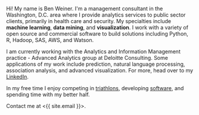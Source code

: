 Hi! My name is Ben Weiner. I'm a management consultant in the Washington, D.C.
area where I provide analytics services to public sector clients,
primarily in health care and security. My specialties include **machine
learning**, **data mining**, and **visualization**. I work with a variety of
open source and commercial software to build solutions including Python, R,
Hadoop, SAS, AWS, and Watson.

I am currently working with the Analytics and Information Management practice -
Advanced Analytics group at Deloitte Consulting. Some applications of my work
include prediction, natural language processing, association analysis, and
advanced visualization. For more, head over to my [LinkedIn][linkedin].

In my free time I enjoy competing in [triathlons][strava], developing
[software][github], and spending time with my better half.

Contact me at <{{ site.email }}>.

[linkedin]: https://www.linkedin.com/in/bmweiner
[strava]: https://www.strava.com/athletes/bmweiner
[github]: https://github.com/bmweiner
